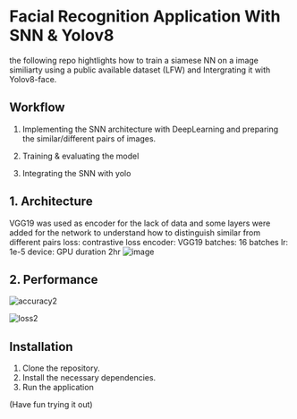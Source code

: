 # Facial Recognition Application With SNN & Yolov8

the following repo hightlights how to train a siamese NN on a image similiarty using a public available dataset (LFW) and Intergrating it with Yolov8-face.

## Workflow

1. Implementing the SNN architecture with DeepLearning and preparing the similar/different pairs of images.

2. Training & evaluating the model

3. Integrating the SNN with yolo 

## 1. Architecture 
VGG19 was used as encoder for the lack of data and some layers were added for the network to understand how to distinguish similar from different pairs
loss: contrastive loss
encoder: VGG19
batches: 16 batches
lr: 1e-5
device: GPU
duration 2hr
![image](https://github.com/00VALAK00/Facial-recognition-system/assets/117487025/befccd39-c850-437d-8248-a822f8c10ff9)

## 2. Performance 
![accuracy2](https://github.com/00VALAK00/Facial-recognition-system/assets/117487025/ec0b346b-5cbc-471c-97fa-ed43cb657cd0)


![loss2](https://github.com/00VALAK00/Facial-recognition-system/assets/117487025/3c5c5a68-01fc-4cca-afb5-f58c101f00cd)


## Installation

1. Clone the repository.
2. Install the necessary dependencies.
3. Run the application

(Have fun trying it out)
